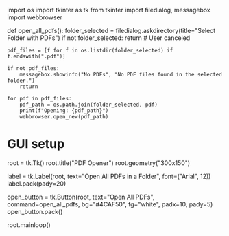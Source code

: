 import os
import tkinter as tk
from tkinter import filedialog, messagebox
import webbrowser

def open_all_pdfs():
    folder_selected = filedialog.askdirectory(title="Select Folder with PDFs")
    if not folder_selected:
        return  # User canceled

    pdf_files = [f for f in os.listdir(folder_selected) if f.endswith(".pdf")]

    if not pdf_files:
        messagebox.showinfo("No PDFs", "No PDF files found in the selected folder.")
        return

    for pdf in pdf_files:
        pdf_path = os.path.join(folder_selected, pdf)
        print(f"Opening: {pdf_path}")
        webbrowser.open_new(pdf_path)

# GUI setup
root = tk.Tk()
root.title("PDF Opener")
root.geometry("300x150")

label = tk.Label(root, text="Open All PDFs in a Folder", font=("Arial", 12))
label.pack(pady=20)

open_button = tk.Button(root, text="Open All PDFs", command=open_all_pdfs, bg="#4CAF50", fg="white", padx=10, pady=5)
open_button.pack()

root.mainloop()
